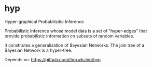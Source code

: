 # hyp
Hyper-graphical Probabilisitic Inference

Probabilistic Inference whose model data is a set of "hyper-edges" that provide probabilistic information on subsets of random variables. 

It constitutes a generalization of Bayesian Networks. The join tree of a Bayesian Network is a hyper-tree. 

Depends on: 
    https://github.com/thorwhalen/hyp
    
    